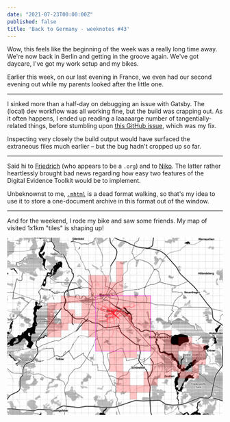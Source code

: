 ```yaml
---
date: "2021-07-23T00:00:00Z"
published: false
title: 'Back to Germany - weeknotes #43'
---
```


Wow, this feels like the beginning of the week was a really long time away. We're now back in Berlin and getting in the groove again. We've got daycare, I've got my work setup and my bikes.

Earlier this week, on our last evening in France, we even had our second evening out while my parents looked after the little one.

---

I sinked more than a half-day on debugging an issue with Gatsby. The (local) dev workflow was all working fine, but the build was crapping out. As it often happens, I ended up reading a laaaaarge number of tangentially-related things, before stumbling upon [this GitHub issue](https://github.com/gatsbyjs/gatsby/issues/10742), which was my fix.

Inspecting very closely the build output would have surfaced the extraneous files much earlier – but the bug hadn't cropped up so far.

---

Said hi to [Friedrich](https://pudo.org/) (who appears to be a `.org`) and to [Niko](https://niko.io/). The latter rather heartlessly brought bad news regarding how easy two features of the Digital Evidence Toolkit would be to implement.

Unbeknownst to me, [`.mhtml`](https://en.wikipedia.org/wiki/MHTML) is a dead format walking, so that's my idea to use it to store a one-document archive in this format out of the window.

---

And for the weekend, I rode my bike and saw some friends. My map of visited 1x1km "tiles" is shaping up!

![](assets/tilemap.png)
